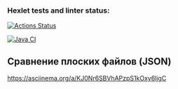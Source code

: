 ### Hexlet tests and linter status:
[![Actions Status](https://github.com/Rsyu/java-project-71/actions/workflows/hexlet-check.yml/badge.svg)](https://github.com/Rsyu/java-project-71/actions)

[![Java CI](https://github.com/YOUR_USERNAME/YOUR_REPO/actions/workflows/build.yml/badge.svg)](https://github.com/YOUR_USERNAME/YOUR_REPO/actions/workflows/build.yml)


## Сравнение плоских файлов (JSON)
 https://asciinema.org/a/KJ0Nr6SBVhAPzpS1kOxy6ljgC

